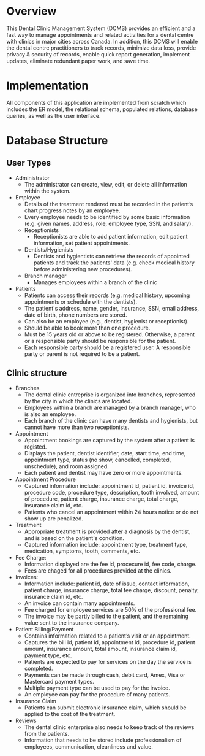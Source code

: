 # Overview

This Dental Clinic Management System (DCMS) provides an efficient and a fast way to manage appointments and related activities for a dental centre with clinics in major cities across Canada. In addition, this DCMS will enable the dental centre practitioners to track records, minimize data loss, provide privacy & security of records, enable quick report generation, implement updates, eliminate redundant paper work, and save time.

# Implementation

All components of this application are implemented from scratch which includes the ER model, the relational schema, populated relations, database queries, as well as the user interface.



# Database Structure

## User Types
- Administrator
  - The administrator can create, view, edit, or delete all information within the system.
- Employee
  - Details of the treatment rendered must be recorded in the patient’s chart progress notes by an employee.
  - Every employee needs to be identified by some basic information (e.g. given names, address, role, employee type, SSN, and salary).
  - Receptionists
    - Receptionists are able to add patient information, edit patient information, set patient appointments.
  - Dentists/Hygienists
    - Dentists and hygientists can retrieve the records of appointed patients and track the patients' data (e.g. check medical history before administering new procedures).
  - Branch manager
    - Manages employees within a branch of the clinic
- Patients
  - Patients can access their records (e.g. medical history, upcoming appointments or schedule with the dentists).
  - The patient's address, name, gender, insurance, SSN, email address, date of birth, phone numbers are stored.
  - Can also be an employee (e.g., dentist, hygienist or receptionist).
  - Should be able to book more than one procedure. 
  - Must be 15 years old or above to be registered. Otherwise, a parent or a responsible party should be responsible for the patient. 
  - Each responsible party should be a registered user. A responsible party or parent is not required to be a patient.

## Clinic structure
- Branches
  - The dental clinic entreprise is organized into branches, represented by the city in which the clinics are located.
  - Employees within a branch are managed by a branch manager, who is also an employee.
  - Each branch of the clinic can have many dentists and hygienists, but cannot have more than two receptionists.
- Appointment
  - Appointment bookings are captured by the system after a patient is registed.
  - Displays the patient, dentist identifier, date, start time, end time, appointment type, status (no show, cancelled, completed, unschedule), and room assigned.
  - Each patient and dentist may have zero or more appointments.
- Appointment Procedure
  - Captured information include: appointment id, patient id, invoice id, procedure code, procedure type, description, tooth involved, amount of procedure, patient charge, insurance charge, total charge, insurance claim id, etc.
  - Patients who cancel an appointment within 24 hours notice or do not show up are penalized.
- Treatment
  - Appropriate treatment is provided after a diagnosis by the dentist, and is based on the patient's condition.
  - Captured information include: appointment type, treatment type, medication, symptoms, tooth, comments, etc.
- Fee Charge:
  - Information displayed are the fee id, procecure id, fee code, charge.
  - Fees are chaged for all procedures provided at the clinics.
- Invoices:
  - Information include: patient id, date of issue, contact information, patient charge, insurance charge, total fee charge, discount, penalty, insurance claim id, etc.
  - An invoice can contain many appointments.
  - Fee charged for employee services are 50% of the professional fee.
  - The invoice may be partly billed to the patient, and the remaining value sent to the insurance company.
- Patient Billing/Payment 
  - Contains information related to a patient’s visit or an appointment.
  - Captures the bill id, patient id, appointment id, procedure id, patient amount, insurance amount, total amount, insurance claim id, payment type, etc.
  - Patients are expected to pay for services on the day the service is completed.
  - Payments can be made through cash, debit card, Amex, Visa or Mastercard payment types.
  - Multiple payment type can be used to pay for the invoice.
  - An employee can pay for the procedure of many patients. 
- Insurance Claim
  - Patients can submit electronic insurance claim, which should be applied to the cost of the treatment.
- Reviews 
  - The dental clinic enterprise also needs to keep track of the reviews from the patients. 
  - Information that needs to be stored include professionalism of employees, communication, cleanliness and value.




